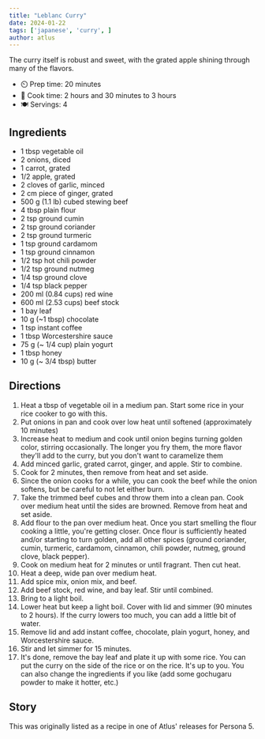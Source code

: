 ```yaml
---
title: "Leblanc Curry"
date: 2024-01-22
tags: ['japanese', 'curry', ]
author: atlus
---
```


The curry itself is robust and sweet, with the grated apple shining through many of the flavors.



- ⏲️ Prep time: 20 minutes 
- 🍳 Cook time: 2 hours and 30 minutes to 3 hours
- 🍽️ Servings: 4

## Ingredients

- 1 tbsp vegetable oil
- 2 onions, diced
- 1 carrot, grated
- 1/2 apple, grated
- 2 cloves of garlic, minced
- 2 cm piece of ginger, grated
- 500 g (1.1 lb) cubed stewing beef
- 4 tbsp plain flour
- 2 tsp ground cumin
- 2 tsp ground coriander
- 2 tsp ground turmeric
- 1 tsp ground cardamom
- 1 tsp ground cinnamon
- 1/2 tsp hot chili powder
- 1/2 tsp ground nutmeg
- 1/4 tsp ground clove
- 1/4 tsp black pepper
- 200 ml (0.84 cups) red wine
- 600 ml (2.53 cups) beef stock
- 1 bay leaf
- 10 g (~1 tbsp) chocolate
- 1 tsp instant coffee
- 1 tbsp Worcestershire sauce
- 75 g (~ 1/4 cup) plain yogurt
- 1 tbsp honey
- 10 g (~ 3/4 tbsp) butter


## Directions

1. Heat a tbsp of vegetable oil in a medium pan. Start some rice in your rice cooker to go with this. 
2. Put onions in pan and cook over low heat until softened (approximately 10 minutes)
3. Increase heat to medium and cook until onion begins turning golden color, stirring occasionally. The longer you fry them, the more flavor they'll add to the curry, but you don't want to caramelize them
4. Add minced garlic, grated carrot, ginger, and apple. Stir to combine.
5. Cook for 2 minutes, then remove from heat and set aside.
6. Since the onion cooks for a while, you can cook the beef  while the onion softens, but be careful to not let either burn.
7. Take the trimmed beef cubes and throw them into a clean pan. Cook over medium heat until the sides are browned. Remove from heat and set aside. 
8. Add flour to the pan over medium heat. Once you start smelling the flour cooking a little, you're getting closer.
Once flour is sufficiently heated and/or starting to turn golden, add all other spices (ground coriander, cumin, turmeric, cardamom, 
cinnamon, chili powder, nutmeg, ground clove, black pepper). 
9. Cook on medium heat for 2 minutes or until fragrant. Then cut heat. 
10. Heat a deep, wide pan over medium heat. 
11. Add spice mix, onion mix, and beef. 
12. Add beef stock, red wine, and bay leaf. Stir until combined. 
13. Bring to a light boil. 
14. Lower heat but keep a light boil. Cover with lid and simmer (90 minutes to 2 hours). If the curry lowers
too much, you can add a little bit of water. 
15. Remove lid and add instant coffee, chocolate, plain yogurt, honey, and Worcestershire sauce.  
16. Stir and let simmer for 15 minutes. 
17. It's done, remove the bay leaf and plate it up with some rice. You can put the curry on the 
side of the rice or on the rice. It's up to you. You can also change the ingredients if you like (add some gochugaru powder to make it hotter, etc.) 

## Story

This was originally listed as a recipe in one of Atlus' releases for Persona 5. 